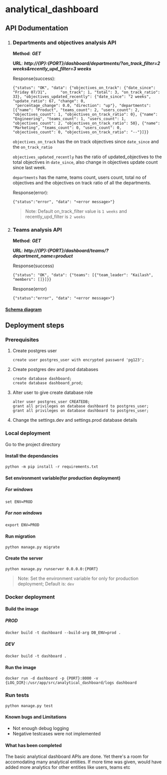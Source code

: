 # analytical_dashboard

## API Dodumentation

1. ### Departments and objectives analysis API
   **Method**: ***GET***

   **URL**: ***http://{IP}:{PORT}/dashboard/departments/?on_track_filter=2 weeks&recently_upd_filter=3 weeks***

   Response(success): 
   ```
   {"status": "OK", "data": {"objectives_on_track": {"date_since": "Friday 07/31",      "on_track": 1, "total": 3, "on_track_ratio": 33}, "objectives_updated_recently": {"date_since": "2 weeks", "update_ratio": 67, "change": 0,
    "percentage_change": 0.0, "direction": "up"}, "departments": [{"name": "Product", "teams_count": 2, "users_count": 2, "objectives_count": 1, "objectives_on_track_ratio": 0}, {"name": "Engineering", "teams_count": 1, "users_count": 1, "objectives_count": 2, "objectives_on_track_ratio": 50}, {"name": "Marketing", "teams_count": 0, "users_count": 0, "objectives_count": 0, "objectives_on_track_ratio": "--"}]}}
    ```

    `objectives_on_track` has the on track objectives since `date_since` and the `on_track_ratio`

    `objectives_updated_recently` has the ratio of updated_objectives to the total objectives in `date_since`, also change in objectives update count since last week.

    `departments` has the name, teams count, users count, total no of objectives and the
    objectives on track ratio of all the departments. 

    Response(error):

    ```
    {"status":"error", "data": "<error message>"}
    ```

    > Note: Default on_track_filter value is `1 weeks` and recently_upd_filter is `2 weeks`

2. ### Teams analysis API
    **Method**: ***GET***

    **URL**: ***http://{IP}:{PORT}/dashboard/teams/?department_name=product***

    Response(success)

    ```
    {"status": "OK", "data": {"teams": [{"team_leader": "Kailash", "members": []}]}}
    ```

    Response(error)

    ```
    {"status":"error", "data": "<error message>"}
    ```

#### [Schema diagram](https://dbdiagram.io/d/5f2ce3e908c7880b65c569e7)

## Deployment steps
### Prerequisites
1. Create postgres user

   ```
   create user postgres_user with encrypted password 'pg123';
   ```

2. Create postgres dev and prod databases

   ```
   create database dashboard;
   create database dashboard_prod;
   ```
3. Alter user to give create database role

   ```
   alter user postgres_user CREATEDB;
   grant all privileges on database dashboard to postgres_user;
   grant all privileges on database dashboard to postgres_user;
   ```

4. Change the settings.dev and settings.prod database details

### Local deployment

Go to the project directory

#### Install the dependancies

```
python -m pip install -r requirements.txt
```
#### Set environment variable(for production deployment)
##### For windows
```
set ENV=PROD
```
##### For non windows
```
export ENV=PROD
```
#### Run migration
```
python manage.py migrate
```
#### Create the server
```
python manage.py runserver 0.0.0.0:{PORT}
```

> Note: Set the environment variable for only for production deployment; Default is: `dev`

### Docker deployment

#### Build the image
##### PROD
```
docker build -t dashboard --build-arg DB_ENV=prod .
```
##### DEV
```
docker build -t dashboard .
```

#### Run the image
```
docker run -d dashboard -p {PORT}:8000 -v {LOG_DIR}:/usr/app/src/analytical_dashboard/logs dashboard
```

### Run tests
```
python manage.py test
```

#### Known bugs and Limitations
* Not enough debug logging
* Negative testcases were not implemented

#### What has been completed
The basic analytical dashboard APIs are done. Yet there's a room for accomodating many analytical entities.
If more time was given, would have added more analytics for other entities like users, teams etc
